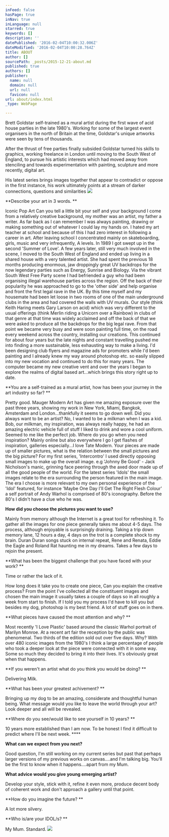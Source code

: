```yaml
---
inFeed: false
hasPage: true
inNav: true
inLanguage: null
starred: true
keywords: []
description: ''
datePublished: '2016-02-04T10:00:32.006Z'
dateModified: '2016-02-04T10:00:28.764Z'
title: ABOUT
author: []
sourcePath: _posts/2015-12-21-about.md
published: true
authors: []
publisher:
  name: null
  domain: null
  url: null
  favicon: null
url: about/index.html
_type: WebPage

---
```

Brett Goldstar self-trained as a mural artist during the first wave of 
acid house parties in the late 1980's. Working for some of the largest 
event organisers in the north of Britain at the time, Goldstar's unique 
artworks were seen by tens of thousands. 

After the thrust of free 
parties finally subsided Goldstar turned his skills to graphics, working
freelance in London until moving to the South West of England, to 
pursue his artistic interests which had moved away from stenciling and 
towards experimentation with painting, sculpture and more recently, 
digital art. 

His latest series brings images together that appear to 
contradict or oppose in the first instance, his work ultimately points 
at a stream of darker connections, questions and similarities
![](https://s3-us-west-2.amazonaws.com/the-grid-img/p/631a1287e56540f6e61289985bd4cddca59aa4f1.jpg)

**Describe your art in 3 words.
**

Iconic Pop Art
Can you tell a little bit your self and your background
I come from a relatively creative background, my mother was an artist, my father
a writer. As far back as I can remember I was always painting, drawing or making
something out of whatever I could lay my hands on.
I hated my art teacher at school and because of this I had zero interest in following
a career in art. After leaving school I concentrated mainly on skateboarding, girls,
music and very infrequently, A levels. In 1989 I got swept up in the second 'Summer
of Love'. A few years later, still very much involved in the scene, I moved to the
South West of England and ended up living in a shared house with a very talented
artist. She had spent the previous 18 months producing enormous, jaw droppingly
great UV backdrops for the now legendary parties such as Energy, Sunrise and
Biology. Via the vibrant South West Free Party scene I had befriended a guy who
had been organising illegal warehouse parties across the region. Off the back of their
popularity he was approached to go to the 'other side' and help organise and front the
first legal rave in the UK. By this time myself and my housemate had been let loose
in two rooms of one of the main underground clubs in the area and had covered the
walls with UV murals. Our style (think Keith Haring meets Gary Larson on acid)
which was very different to the usual offerings (think Merlin riding a Unicorn over a
Rainbow) in clubs of that genre at that time was widely acclaimed and off the back of
that we were asked to produce all the backdrops for the big legal rave.
From that point we became very busy and were soon painting full time, on the road
every weekend across the country, installing our creations. This continued for about
four years but the late nights and constant travelling pushed me into finding a more
sustainable, less exhausting way to make a living. I'd been designing club flyers
and magazine ads for promoters while I'd been painting and I already knew my way
around photoshop etc. so easily slipped into my new vocation and continued to do
this for many years. The computer became my new creative vent and over the years
I began to explore the realms of digital based art...which brings this story right up to
date. 

**You are a self-trained as a mural artist, how has been your journey in the art
industry so far? **

Pretty good. Mauger Modern Art has given me amazing exposure over the past
three years, showing my work in New York, Miami, Bangkok, Amsterdam and
London...thankfully it seems to go down well.
Did you always want to be an artist?
No, I wanted to be a milkman when I was a kid. Bob, our milkman, my inspiration,
was always really happy, he had an amazing electric vehicle full of stuff I liked to
drink and wore a cool uniform. Seemed to me like the perfect job.
Where do you go when you need inspiration?
Mainly online but also everywhere I go I get flashes of inspiration, galleries
especially...I love Tate Modern.
Your pieces are made up of smaller pictures, what is the relation between the
small pictures and the big picture?
For my first series, 'Intercontro' I used directly opposing small images to make up
the overall image. e.g 'Johnny Be Good' - Jack Nicholson's manic, grinning face
peering through the axed door made up of all the good people of the world. For the
latest series 'Idols' the small images relate to the era surrounding the person featured
in the main image. The era I choose is more relevant to my own personal experience
of the 'Idol' featured, for instance 'Maybe One Day I'll Get The Right Flesh Colour'
a self portrait of Andy Warhol is comprised of 80's iconography. Before the 80's I
didn't have a clue who he was. 

**How did you choose the pictures you want to use?**

Mainly from memory although the Internet is a great tool for refreshing it. To gather
all the images for one piece generally takes me about 4-5 days. The process, although
enjoyable is surprisingly draining. Taking a trip down memory lane, 12 hours a day, 4
days on the trot is a complete shock to my brain. Duran Duran songs stuck on internal
repeat, Rene and Renata, Eddie the Eagle and Roland Rat haunting me in my dreams.
Takes a few days to rejoin the present. 

**What has been the biggest challenge that you have faced with your work? **

Time or rather the lack of it. 

How long does it take you to create one piece, Can you explain the creative
process?
From the point I've collected all the constituent images and chosen the main image
it usually takes a couple of days so in all roughly a week from start to finish. If I told
you my process I'd have to kill you but besides my dog, photoshop is my best friend.
A lot of stuff goes on in there. 

**What pieces have caused the most attention and why? **

Most recently 'I Love Plastic' based around the classic Warhol portrait of Marilyn
Monroe. At a recent art fair the reception by the public was phenomenal. Two thirds
of the edition sold out over five days. Why? With over 480 iconic images from the
1980's I think a large percentage of people who took a deeper look at the piece were
connected with it in some way. Some so much they decided to bring it into their lives.
It's obviously great when that happens. 

**If you weren't an artist what do you think you would be doing? **

Delivering Milk. 

**What has been your greatest achivement? **

Bringing up my dog to be an amazing, considerate and thoughtful human being.
What message would you like to leave the world through your art?
Look deeper and all will be revealed. 

**Where do you see/would like to see yourself in 10 years? **

10 years more established than I am now. To be honest I find it difficult to predict
where I'll be next week. ****

**What can we expect from you next?**

Good question, I'm still working on my current series but past that perhaps larger
versions of my previous works on canvas....and I'm talking big. You'll be the first to
know when it happens....apart from my Mum. 

**What advice would you give young emerging artist?**

Develop your style, stick with it, refine it even more, produce decent body of coherent
work and don't approach a gallery until that point. 

**How do you imagine the future? **

A lot more silvery. 

**Who is/are your IDOL/s? **

My Mum. Standard.
![](https://the-grid-user-content.s3-us-west-2.amazonaws.com/b11d128a-f61c-407d-8ec8-0320730f481f.jpg)